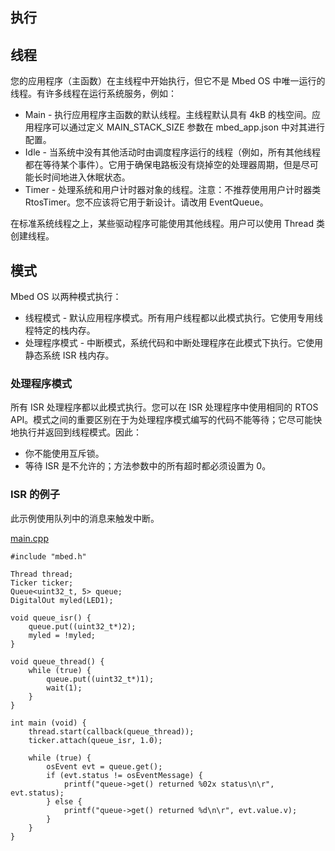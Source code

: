 ## 执行

## 线程

您的应用程序（主函数）在主线程中开始执行，但它不是 Mbed OS 中唯一运行的线程。有许多线程在运行系统服务，例如：

+ Main - 执行应用程序主函数的默认线程。主线程默认具有 4kB 的栈空间。应用程序可以通过定义 MAIN_STACK_SIZE 参数在 mbed_app.json 中对其进行配置。
+ Idle - 当系统中没有其他活动时由调度程序运行的线程（例如，所有其他线程都在等待某个事件）。它用于确保电路板没有烧掉空的处理器周期，但是尽可能长时间地进入休眠状态。
+ Timer - 处理系统和用户计时器对象的线程。注意：不推荐使用用户计时器类 RtosTimer。您不应该将它用于新设计。请改用 EventQueue。

在标准系统线程之上，某些驱动程序可能使用其他线程。用户可以使用 Thread 类创建线程。

## 模式

Mbed OS 以两种模式执行：

+ 线程模式 - 默认应用程序模式。所有用户线程都以此模式执行。它使用专用线程特定的栈内存。
+ 处理程序模式 - 中断模式，系统代码和中断处理程序在此模式下执行。它使用静态系统 ISR 栈内存。
### 处理程序模式

所有 ISR 处理程序都以此模式执行。您可以在 ISR 处理程序中使用相同的 RTOS API。模式之间的重要区别在于为处理程序模式编写的代码不能等待；它尽可能快地执行并返回到线程模式。因此：

+ 你不能使用互斥锁。
+ 等待 ISR 是不允许的；方法参数中的所有超时都必须设置为 0。
### ISR 的例子

此示例使用队列中的消息来触发中断。

[main.cpp](https://os.mbed.com/teams/mbed_example/code/rtos_isr/file/40078e697304/main.cpp)                                                                                              
```
#include "mbed.h"
 
Thread thread;
Ticker ticker;
Queue<uint32_t, 5> queue;
DigitalOut myled(LED1);
 
void queue_isr() {
    queue.put((uint32_t*)2);
    myled = !myled;
}
 
void queue_thread() {
    while (true) {
        queue.put((uint32_t*)1);
        wait(1);
    }
}
 
int main (void) {
    thread.start(callback(queue_thread));
    ticker.attach(queue_isr, 1.0);
 
    while (true) {
        osEvent evt = queue.get();
        if (evt.status != osEventMessage) {
            printf("queue->get() returned %02x status\n\r", evt.status);
        } else {
            printf("queue->get() returned %d\n\r", evt.value.v);
        }
    }
}
```
